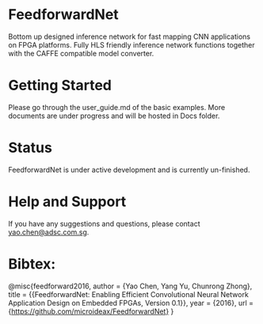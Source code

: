 # FeedforwardNet

Bottom up designed inference network for fast mapping CNN applications on FPGA platforms.
Fully HLS friendly inference network functions together with the CAFFE compatible model converter.

# Getting Started

Please go through the user_guide.md of the basic examples.
More documents are under progress and will be hosted in Docs folder.

# Status

FeedforwardNet is under active development and is currently un-finished.

# Help and Support

If you have any suggestions and questions, please contact yao.chen@adsc.com.sg.

# Bibtex:

@misc{feedforward2016,
  author = {Yao Chen, Yang Yu, Chunrong Zhong},
  title  = {{FeedforwardNet: Enabling Efficient Convolutional Neural Network Application Design on Embedded FPGAs, Version 0.1}},
  year   = {2016},
  url    = {https://github.com/microideax/FeedforwardNet}
}
